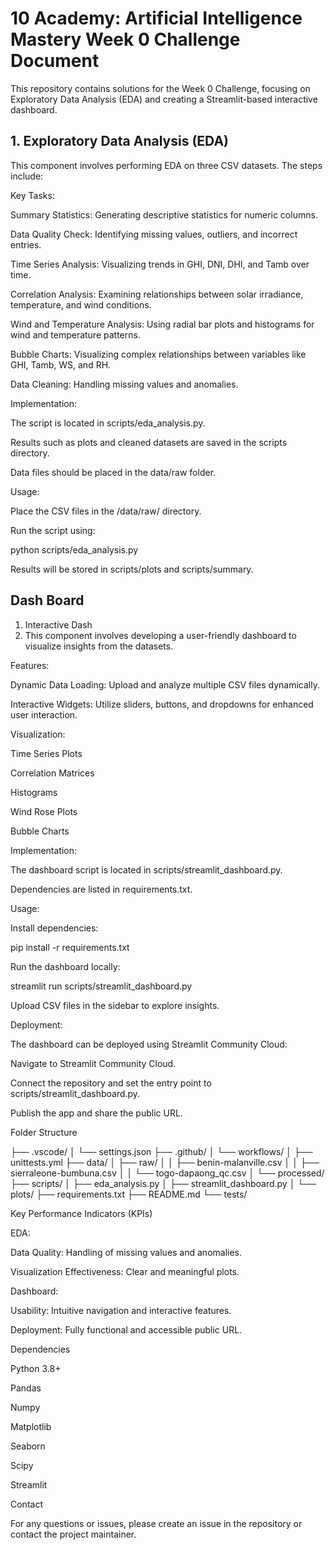 # 10 Academy: Artificial Intelligence Mastery Week 0 Challenge Document
This repository contains solutions for the Week 0 Challenge, focusing on Exploratory Data Analysis (EDA) and creating a Streamlit-based interactive dashboard.


## 1. Exploratory Data Analysis (EDA)

This component involves performing EDA on three CSV datasets. The steps include:

Key Tasks:

Summary Statistics: Generating descriptive statistics for numeric columns.

Data Quality Check: Identifying missing values, outliers, and incorrect entries.

Time Series Analysis: Visualizing trends in GHI, DNI, DHI, and Tamb over time.

Correlation Analysis: Examining relationships between solar irradiance, temperature, and wind conditions.

Wind and Temperature Analysis: Using radial bar plots and histograms for wind and temperature patterns.

Bubble Charts: Visualizing complex relationships between variables like GHI, Tamb, WS, and RH.

Data Cleaning: Handling missing values and anomalies.

Implementation:

The script is located in scripts/eda_analysis.py.

Results such as plots and cleaned datasets are saved in the scripts directory.

Data files should be placed in the data/raw folder.

Usage:

Place the CSV files in the /data/raw/ directory.

Run the script using:

python scripts/eda_analysis.py

Results will be stored in scripts/plots and scripts/summary.
## Dash Board 
1. Interactive Dash
2. This component involves developing a user-friendly dashboard to visualize insights from the datasets.

Features:

Dynamic Data Loading: Upload and analyze multiple CSV files dynamically.

Interactive Widgets: Utilize sliders, buttons, and dropdowns for enhanced user interaction.

Visualization:

Time Series Plots

Correlation Matrices

Histograms

Wind Rose Plots

Bubble Charts

Implementation:

The dashboard script is located in scripts/streamlit_dashboard.py.

Dependencies are listed in requirements.txt.

Usage:

Install dependencies:

pip install -r requirements.txt

Run the dashboard locally:

streamlit run scripts/streamlit_dashboard.py

Upload CSV files in the sidebar to explore insights.

Deployment:

The dashboard can be deployed using Streamlit Community Cloud:

Navigate to Streamlit Community Cloud.

Connect the repository and set the entry point to scripts/streamlit_dashboard.py.

Publish the app and share the public URL.

Folder Structure

├── .vscode/
│   └── settings.json
├── .github/
│   └── workflows/
│       ├── unittests.yml
├── data/
│   ├── raw/
│   │   ├── benin-malanville.csv
│   │   ├── sierraleone-bumbuna.csv
│   │   └── togo-dapaong_qc.csv
│   └── processed/
├── scripts/
│   ├── eda_analysis.py
│   ├── streamlit_dashboard.py
│   └── plots/
├── requirements.txt
├── README.md
└── tests/

Key Performance Indicators (KPIs)

EDA:

Data Quality: Handling of missing values and anomalies.

Visualization Effectiveness: Clear and meaningful plots.

Dashboard:

Usability: Intuitive navigation and interactive features.

Deployment: Fully functional and accessible public URL.

Dependencies

Python 3.8+

Pandas

Numpy

Matplotlib

Seaborn

Scipy

Streamlit

Contact

For any questions or issues, please create an issue in the repository or contact the project maintainer.